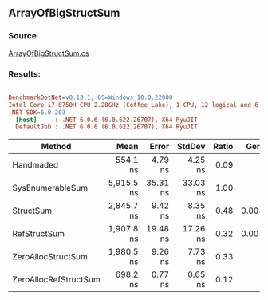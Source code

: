 ﻿## ArrayOfBigStructSum

### Source
[ArrayOfBigStructSum.cs](../../src/StructLinq.Benchmark/ArrayOfBigStructSum.cs)

### Results:
``` ini

BenchmarkDotNet=v0.13.1, OS=Windows 10.0.22000
Intel Core i7-8750H CPU 2.20GHz (Coffee Lake), 1 CPU, 12 logical and 6 physical cores
.NET SDK=6.0.203
  [Host]     : .NET 6.0.6 (6.0.622.26707), X64 RyuJIT
  DefaultJob : .NET 6.0.6 (6.0.622.26707), X64 RyuJIT


```
|                Method |       Mean |    Error |   StdDev | Ratio |  Gen 0 | Allocated |
|---------------------- |-----------:|---------:|---------:|------:|-------:|----------:|
|             Handmaded |   554.1 ns |  4.79 ns |  4.25 ns |  0.09 |      - |         - |
|      SysEnumerableSum | 5,915.5 ns | 35.31 ns | 33.03 ns |  1.00 |      - |      32 B |
|             StructSum | 2,845.7 ns |  9.42 ns |  8.35 ns |  0.48 | 0.0038 |      32 B |
|          RefStructSum | 1,907.8 ns | 19.48 ns | 17.26 ns |  0.32 | 0.0057 |      32 B |
|    ZeroAllocStructSum | 1,980.5 ns |  9.26 ns |  7.73 ns |  0.33 |      - |         - |
| ZeroAllocRefStructSum |   698.2 ns |  0.77 ns |  0.65 ns |  0.12 |      - |         - |
